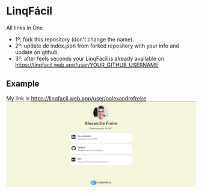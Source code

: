 # LinqFácil
All links in One

* 1º:  fork this repository (don't change the name).
* 2º:  update de index.json from forked repository with your info and update on github.
* 3º:  after feels seconds your LinqFácil is already available on https://linqfacil.web.app/user/YOUR_GITHUB_USERNAME


## Example
My link is https://linqfacil.web.app/user/oalexandrefreire
<img src="example.png">
